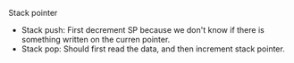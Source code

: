 Stack pointer 
- Stack push: First decrement SP because we don't know if there is something written on the curren pointer.
- Stack pop: Should first read the data, and then increment stack pointer.